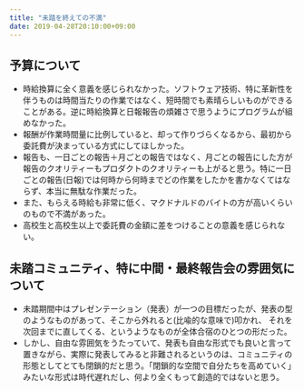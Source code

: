 ```yaml
---
title: "未踏を終えての不満"
date: 2019-04-28T20:10:00+09:00
---
```


## 予算について

- 時給換算に全く意義を感じられなかった。ソフトウェア技術、特に革新性を伴うものは時間当たりの作業ではなく、短時間でも素晴らしいものができることがある。逆に時給換算と日報報告の煩雑さで思うようにプログラムが組めなかった。
- 報酬が作業時間量に比例していると、却って作りづらくなるから、最初から委託費が決まっている方式にしてほしかった。
- 報告も、一日ごとの報告＋月ごとの報告ではなく、月ごとの報告にした方が報告のクオリティーもプロダクトのクオリティーも上がると思う。特に一日ごとの報告(日報)では何時から何時までどの作業をしたかを書かなくてはならず、本当に無駄な作業だった。
- また、もらえる時給も非常に低く、マクドナルドのバイトの方が高いくらいのもので不満があった。
- 高校生と高校生以上で委託費の金額に差をつけることの意義を感じられない。

## 未踏コミュニティ、特に中間・最終報告会の雰囲気について

- 未踏期間中はプレゼンテーション（発表）が一つの目標だったが、発表の型のようなものがあって、そこから外れると(比喩的な意味で)叩かれ、 それを次回までに直してくる、というようなものが全体合宿のひとつの形だった。
- しかし、自由な雰囲気をうたっていて、発表も自由な形式でも良いと言って置きながら、実際に発表してみると非難されるというのは、コミュニティの形態としてとても閉鎖的だと思う。「閉鎖的な空間で自分たちを高めていく」みたいな形式は時代遅れだし、何より全くもって創造的ではないと思う。
